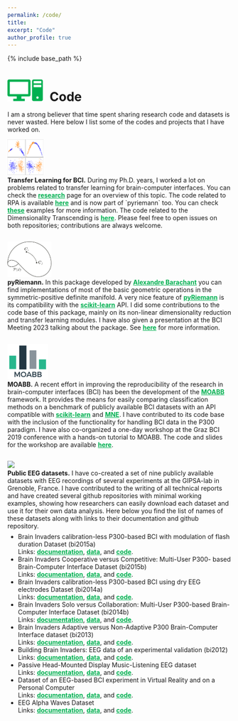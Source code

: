 ```yaml
---
permalink: /code/
title:
excerpt: "Code"
author_profile: true
---
```


{% include base_path %}

<h1 style="margin-bottom:0.5em"><img src="/images/picto_code.svg" width="80px" style="margin-right:15px">Code</h1>

I am a strong believer that time spent sharing research code and datasets is never wasted. 
Here below I list some of the codes and projects that I have worked on.

<div class="container" style="padding-bottom:2em">
  <div class="row">
    <div class="col-3">
      <img src="/images/procrustes.svg" height="80px"/>
    </div>
    <div class="col-9">
      <span style="font-weight:bold;">Transfer Learning for BCI.</span> During my
      Ph.D. years, I worked a lot on problems related to transfer learning for 
      brain-computer interfaces. You can check the <a style="color:#00b050; font-weight:bold;" href="http://plcrodrigues.github.io/research/">research</a> page for an overview of this topic. The code related to RPA is available <a style="color:#00b050; font-weight:bold;" href="https://github.com/plcrodrigues/RPA" target="_blank">here</a> and is now part of `pyriemann` too. You can check <a style="color:#00b050; font-weight:bold;" href="https://pyriemann.readthedocs.io/en/latest/auto_examples/index.html#transfer-learning" target="_blank">these</a> examples for more information. The
      code related to the Dimensionality Transcending is <a style="color:#00b050; font-weight:bold;" href="https://github.com/plcrodrigues/DT" target="_blank">here</a>. Please feel free to open issues on both repositories; contributions are always welcome.
    </div>
  </div>
</div>

<div class="container" style="padding-bottom:2em">
  <div class="row">
    <div class="col-3">
      <img src="/images/spd_manifold.svg" height="80px"/>
    </div>
    <div class="col-9">
      <span style="font-weight:bold;">pyRiemann.</span> In this package developed by
      <a style="color:#00b050; font-weight:bold;" href="https://alexandre.barachant.org/" target="_blank">Alexandre Barachant</a> you can find implementations of most of the basic geometric operations in the symmetric-positive
      definite manifold. A very nice feature of <a style="color:#00b050; font-weight:bold;" href="https://pyriemann.readthedocs.io/en/latest/" target="_blank">pyRiemann</a> is its compatibility with the <a style="color:#00b050; font-weight:bold;" href="https://scikit-learn.org/stable/" target="_blank">scikit-learn</a> API. I did some contributions to the code base of this package, mainly on its non-linear dimensionality reduction and transfer learning modules. I have also given a presentation at the BCI Meeting 2023 talking about the package. See <a style="color:#00b050; font-weight:bold;" href="https://github.com/mccorsi/BCI-2023-Open-Source-Tool-workshop/tree/main/Pyriemann" target="_blank">here</a> for more information.
    </div>
  </div>
</div>

<div class="container" style="padding-bottom:2em">
  <div class="row">
    <div class="col-3">
      <img src="/images/moabb.png" height="80px"/>
    </div>
    <div class="col-9">
      <span style="font-weight:bold;">MOABB.</span> A recent effort in improving the reproducibility of the research in brain-computer interfaces (BCI) has been the development of the <a style="color:#00b050; font-weight:bold;" href="http://moabb.neurotechx.com/docs/index.html" target="_blank">MOABB</a> framework. It provides the means for easily comparing classification methods on a benchmark of publicly available BCI datasets with an API compatible with <a style="color:#00b050; font-weight:bold;" href="https://scikit-learn.org/stable/" target="_blank">scikit-learn</a> and <a style="color:#00b050; font-weight:bold;" href="https://mne.tools/stable/index.html" target="_blank">MNE</a>. I have contributed to its code base with the inclusion of the functionality for handling BCI data in the P300 paradigm. I have also co-organized a one-day workshop at the Graz BCI 2019 conference with a hands-on tutorial to MOABB. The code and slides for the workshop are available <a style="color:#00b050; font-weight:bold;" href="https://github.com/plcrodrigues/Workshop-MOABB-BCI-Graz-2019" target="_blank">here</a>.      
    </div>
  </div>
</div>

<div class="container" style="padding-bottom:2em">
  <div class="row">
    <div class="col-3">
      <img src="https://www.sciencesetavenir.fr/assets/afp/2017/11/24/79e672d731e751c4dd2970edf0fe693ff415bdad.jpg" height="80px"/>
    </div>
    <div class="col-9">
      <span style="font-weight:bold;">Public EEG datasets.</span>  I have co-created a set of nine publicly available datasets with EEG recordings of several experiments at the GIPSA-lab in Grenoble, France. I have contributed to the writing of all technical reports and have created several github repositories with minimal working examples, showing how researchers can easily download each dataset and use it for their own data analysis. Here below you find the list of names of these datasets along with links to their documentation and github repository.
      <ul style="margin-top:0.5em">     
        <li>Brain Invaders calibration-less P300-based BCI with modulation of flash duration Dataset (bi2015a)
        <br>
        Links: <a style="color:#00b050; font-weight:bold;" href="https://hal.archives-ouvertes.fr/hal-02172347" target="_blank">documentation</a>,
        <a style="color:#00b050; font-weight:bold;" href="https://zenodo.org/record/3266930#.X_wPr1NKjM0" target="_blank">data</a>, and
        <a style="color:#00b050; font-weight:bold;" href="https://github.com/plcrodrigues/py.BI.EEG.2015a-GIPSA" target="_blank">code</a>.
        </li>
        <li>Brain Invaders Cooperative versus Competitive: Multi-User P300- based Brain-Computer Interface Dataset (bi2015b)
        <br>
        Links: <a style="color:#00b050; font-weight:bold;" href="https://hal.archives-ouvertes.fr/hal-02173913" target="_blank">documentation</a>,
        <a style="color:#00b050; font-weight:bold;" href="https://zenodo.org/record/3268762#.X_wPRlNKjM0" target="_blank">data</a>, and
        <a style="color:#00b050; font-weight:bold;" href="https://github.com/plcrodrigues/py.BI.EEG.2015b-GIPSA" target="_blank">code</a>.
        </li>
        <li>Brain Invaders calibration-less P300-based BCI using dry EEG electrodes Dataset (bi2014a)
        <br>
        Links: <a style="color:#00b050; font-weight:bold;" href="https://hal.archives-ouvertes.fr/hal-02173913" target="_blank">documentation</a>,
        <a style="color:#00b050; font-weight:bold;" href="https://zenodo.org/record/3266223#.X_wPeVNKjM0" target="_blank">data</a>, and
        <a style="color:#00b050; font-weight:bold;" href="https://github.com/plcrodrigues/py.BI.EEG.2014a-GIPSA" target="_blank">code</a>.
        </li>
        <li>Brain Invaders Solo versus Collaboration: Multi-User P300-based Brain-Computer Interface Dataset (bi2014b)
        <br>
        Links: <a style="color:#00b050; font-weight:bold;" href="https://hal.archives-ouvertes.fr/hal-02173958v1" target="_blank">documentation</a>,
        <a style="color:#00b050; font-weight:bold;" href="https://zenodo.org/record/3267302#.X_wRZ1NKjM0" target="_blank">data</a>, and
        <a style="color:#00b050; font-weight:bold;" href="https://github.com/plcrodrigues/py.BI.EEG.2014b-GIPSA" target="_blank">code</a>.
        </li>
        <li>Brain Invaders Adaptive versus Non-Adaptive P300 Brain-Computer Interface dataset (bi2013)
        <br>
        Links: <a style="color:#00b050; font-weight:bold;" href="https://hal.archives-ouvertes.fr/hal-02126068" target="_blank">documentation</a>,
        <a style="color:#00b050; font-weight:bold;" href="https://zenodo.org/record/2669187#.X_wQcFNKjM0" target="_blank">data</a>, and
        <a style="color:#00b050; font-weight:bold;" href="https://github.com/plcrodrigues/py.BI.EEG.2013-GIPSA" target="_blank">code</a>.          
        <li>Building Brain Invaders: EEG data of an experimental validation (bi2012)
        <br>
        Links: <a style="color:#00b050; font-weight:bold;" href="https://hal.archives-ouvertes.fr/hal-02126068" target="_blank">documentation</a>,
        <a style="color:#00b050; font-weight:bold;" href="https://zenodo.org/record/2649069#.X_wQJVNKjM0" target="_blank">data</a>, and
        <a style="color:#00b050; font-weight:bold;" href="https://github.com/plcrodrigues/py.BI.EEG.2012-GIPSA" target="_blank">code</a>.
        </li>            
        <li>Passive Head-Mounted Display Music-Listening EEG dataset
        <br>
        Links: <a style="color:#00b050; font-weight:bold;" href="https://hal.archives-ouvertes.fr/hal-02085118" target="_blank">documentation</a>,
        <a style="color:#00b050; font-weight:bold;" href="https://zenodo.org/record/2617085#.X_wQsVNKjM0" target="_blank">data</a>, and
        <a style="color:#00b050; font-weight:bold;" href="https://github.com/plcrodrigues/py.PHMDML.EEG.2017-GIPSA" target="_blank">code</a>.
        </li>    
        <li>Dataset of an EEG-based BCI experiment in Virtual Reality and on a Personal Computer
        <br>
        Links: <a style="color:#00b050; font-weight:bold;" href="https://hal.archives-ouvertes.fr/hal-02078533" target="_blank">documentation</a>,
        <a style="color:#00b050; font-weight:bold;" href="https://zenodo.org/record/2605205#.X_wQ6VNKjM0" target="_blank">data</a>, and
        <a style="color:#00b050; font-weight:bold;" href="https://github.com/plcrodrigues/py.VR.EEG.2018-GIPSA" target="_blank">code</a>.
        </li>     
        <li>EEG Alpha Waves Dataset
        <br>
        Links: <a style="color:#00b050; font-weight:bold;" href="https://hal.archives-ouvertes.fr/hal-02086581" target="_blank">documentation</a>,
        <a style="color:#00b050; font-weight:bold;" href="https://zenodo.org/record/2605110#.X_wRHVNKjM0" target="_blank">data</a>, and
        <a style="color:#00b050; font-weight:bold;" href="https://github.com/plcrodrigues/py.ALPHA.EEG.2017-GIPSA" target="_blank">code</a>.
        </li>                                   
